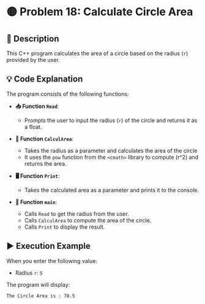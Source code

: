 # 🟡 Problem 18: Calculate Circle Area

## 📜 Description
This C++ program calculates the area of a circle based on the radius (`r`) provided by the user. 


## 💡 Code Explanation

The program consists of the following functions:

- **📥 Function `Read`**:
  - Prompts the user to input the radius (`r`) of the circle and returns it as a float.

- **📏 Function `CalculArea`**:
  - Takes the radius as a parameter and calculates the area of the circle 
  - It uses the `pow` function from the `<cmath>` library to compute \(r^2\) and returns the area.

- **🖥️ Function `Print`**:
  - Takes the calculated area as a parameter and prints it to the console.

- **📅 Function `main`**:
  - Calls `Read` to get the radius from the user.
  - Calls `CalculArea` to compute the area of the circle.
  - Calls `Print` to display the result.

## ▶️ Execution Example
When you enter the following value:
- Radius `r`: `5`

The program will display:
```plaintext
The Circle Area is : 78.5
